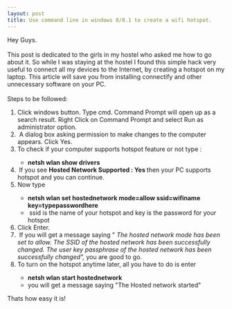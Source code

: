 ```yaml
---
layout: post
title: Use command line in windows 8/8.1 to create a wifi hotspot.
---
```


<div dir="ltr" style="text-align: left;" trbidi="on">
Hey Guys.<br />
<br />
This post is dedicated to the girls in my hostel who asked me how to go about it. So while I was staying at the hostel I found this simple hack very useful to connect all my devices to the Internet, by creating a hotspot on my laptop. This article will save you from installing connectify and other unnecessary software on your PC.<br />
<br />
Steps to be followed:<br />
<ol style="text-align: left;">
<li>Click windows button. Type cmd. Command Prompt will open up as a search result. Right Click on Command Prompt and select Run as administrator option.</li>
<li>&nbsp;A dialog box asking permission to make changes to the computer appears. Click Yes.</li>
<li>To check if your computer supports hotspot feature or not type :</li>
<ul>
<li><b>netsh wlan show drivers&nbsp;</b> </li>
</ul>
<li><b>&nbsp;</b>If you see <b>Hosted Network Supported : Yes </b>then your PC supports hotspot and you can continue. </li>
<li>Now type&nbsp;</li>
<ul>
<li><b>netsh wlan set hostednetwork mode=allow ssid=wifiname key=typepasswordhere </b></li>
<li><b>&nbsp;</b>ssid is the name of your hotspot and key is the password for your hotspot </li>
</ul>
<li>Click Enter.</li>
<li>&nbsp;If you will get a message saying "<i> The hosted network mode has been set to allow. The SSID of the hosted network has been successfully changed. The user key passphrase of the hosted network has been successfully changed", </i>you are good to go.</li>
<li>To turn on the hotspot anytime later, all you have to do is enter</li>
<ul>
<li><b>netsh wlan start hostednetwork</b></li>
<li>you will get a message saying "The Hosted network started" </li>
</ul>
</ol>
<div style="text-align: center;">
</div>
<div style="text-align: center;">
</div>
<div style="text-align: left;">
Thats how easy it is!<b>&nbsp;</b><b> </b></div>
<div style="text-align: justify;">
<br /></div>
<br />
<div>
<br />
<br />
<br />
<br /></div>
</div>


